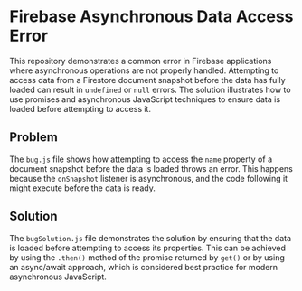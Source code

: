 # Firebase Asynchronous Data Access Error

This repository demonstrates a common error in Firebase applications where asynchronous operations are not properly handled.  Attempting to access data from a Firestore document snapshot before the data has fully loaded can result in `undefined` or `null` errors.  The solution illustrates how to use promises and asynchronous JavaScript techniques to ensure data is loaded before attempting to access it.

## Problem

The `bug.js` file shows how attempting to access the `name` property of a document snapshot before the data is loaded throws an error.  This happens because the `onSnapshot` listener is asynchronous, and the code following it might execute before the data is ready.

## Solution

The `bugSolution.js` file demonstrates the solution by ensuring that the data is loaded before attempting to access its properties.  This can be achieved by using the `.then()` method of the promise returned by `get()` or by using an async/await approach, which is considered best practice for modern asynchronous JavaScript.